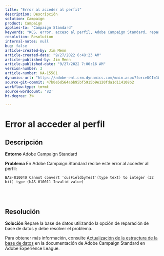 ```yaml
---
title: "Error al acceder al perfil"
description: Descripción
solution: Campaign
product: Campaign
applies-to: "Campaign Standard"
keywords: "KCS, error, acceso al perfil, Adobe Campaign Standard, reparar base de datos"
resolution: Resolution
internal-notes: null
bug: false
article-created-by: Jim Menn
article-created-date: "9/27/2022 6:48:23 AM"
article-published-by: Jim Menn
article-published-date: "9/27/2022 7:06:16 AM"
version-number: 3
article-number: KA-15581
dynamics-url: "https://adobe-ent.crm.dynamics.com/main.aspx?forceUCI=1&pagetype=entityrecord&etn=knowledgearticle&id=e25c2c5e-303e-ed11-9db1-0022480866ad"
source-git-commit: 47b0e5d564abb95bf5915b9e120fda1d114108b2
workflow-type: tm+mt
source-wordcount: '82'
ht-degree: 3%

---
```


# Error al acceder al perfil

## Descripción


<b>Entorno</b>
Adobe Campaign Standard

<b>Problema</b>
En Adobe Campaign Standard recibe este error al acceder al perfil:


```
BAS-010040 Cannot convert 'cusFieldbyTest'(type text) to integer (32 bit) type (bAS-010011 Invalid value)
```






<br> 



## Resolución


<b>Solución</b>
Repare la base de datos utilizando la opción de reparación de base de datos y debe resolver el problema.

Para obtener más información, consulte [Actualización de la estructura de la base de datos](https://docs.adobe.com/content/help/en/campaign-standard/using/developing/adding-or-extending-a-resource/updating-the-database-structure.html) en la documentación de Adobe Campaign Standard en Adobe Experience League.
